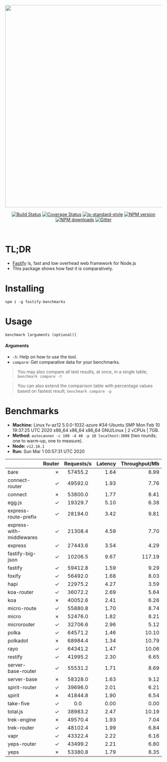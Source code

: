 <div align="center">
<img src="https://github.com/fastify/graphics/raw/master/full-logo.png" width="650" height="auto"/>
</div>

<div align="center">

[![Build Status](https://travis-ci.org/fastify/fastify.svg?branch=master)](https://travis-ci.org/fastify/fastify)
[![Coverage Status](https://coveralls.io/repos/github/fastify/fastify/badge.svg?branch=master)](https://coveralls.io/github/fastify/fastify?branch=master)
[![js-standard-style](https://img.shields.io/badge/code%20style-standard-brightgreen.svg?style=flat)](http://standardjs.com/)
[![NPM version](https://img.shields.io/npm/v/fastify.svg?style=flat)](https://www.npmjs.com/package/fastify)
[![NPM downloads](https://img.shields.io/npm/dm/fastify.svg?style=flat)](https://www.npmjs.com/package/fastify) [![Gitter](https://badges.gitter.im/gitterHQ/gitter.svg)](https://gitter.im/fastify)
</div>
<br />

# TL;DR

* [Fastify](https://github.com/fastify/fastify) is, fast and low overhead web framework for Node.js
* This package shows how fast it is comparatively.

# Installing

```
npm i -g fastify-benchmarks
```

# Usage

```
benchmark [arguments (optional)]
```

#### Arguments

* `-h`: Help on how to use the tool.
* `compare`: Get comparative data for your benchmarks.

> You may also compare all test results, at once, in a single table; `benchmark compare -t`

> You can also extend the comparison table with percentage values based on fastest result; `benchmark compare -p`
# Benchmarks
* __Machine:__ Linux fv-az12 5.0.0-1032-azure #34-Ubuntu SMP Mon Feb 10 19:37:25 UTC 2020 x86_64 x86_64 x86_64 GNU/Linux | 2 vCPUs | 7GB.
* __Method:__ `autocannon -c 100 -d 40 -p 10 localhost:3000` (two rounds; one to warm-up, one to measure).
* __Node:__ `v12.16.1`
* __Run:__ Sun Mar  1 00:57:31 UTC 2020

|                          | Router | Requests/s | Latency | Throughput/Mb |
| :--                      | --:    | :-:        | --:     | --:           |
| bare                     | ✗      | 57455.2    | 1.64    | 8.99          |
| connect-router           | ✓      | 49592.0    | 1.93    | 7.76          |
| connect                  | ✗      | 53800.0    | 1.77    | 8.41          |
| egg.js                   | ✓      | 19329.7    | 5.10    | 6.38          |
| express-route-prefix     | ✓      | 28194.0    | 3.42    | 9.81          |
| express-with-middlewares | ✓      | 21308.4    | 4.59    | 7.70          |
| express                  | ✓      | 27443.6    | 3.54    | 4.29          |
| fastify-big-json         | ✓      | 10206.5    | 9.67    | 117.19        |
| fastify                  | ✓      | 59412.8    | 1.59    | 9.29          |
| foxify                   | ✓      | 56492.0    | 1.68    | 8.03          |
| hapi                     | ✓      | 22975.2    | 4.27    | 3.59          |
| koa-router               | ✓      | 36072.2    | 2.69    | 5.64          |
| koa                      | ✗      | 40052.6    | 2.41    | 6.26          |
| micro-route              | ✓      | 55880.8    | 1.70    | 8.74          |
| micro                    | ✗      | 52476.0    | 1.82    | 8.21          |
| microrouter              | ✓      | 32706.6    | 2.96    | 5.12          |
| polka                    | ✓      | 64571.2    | 1.46    | 10.10         |
| polkadot                 | ✗      | 68984.4    | 1.34    | 10.79         |
| rayo                     | ✓      | 64341.2    | 1.47    | 10.06         |
| restify                  | ✓      | 41995.2    | 2.30    | 6.65          |
| server-base-router       | ✓      | 55531.2    | 1.71    | 8.69          |
| server-base              | ✗      | 58328.0    | 1.63    | 9.12          |
| spirit-router            | ✓      | 39696.0    | 2.01    | 6.21          |
| spirit                   | ✗      | 41844.8    | 1.90    | 6.54          |
| take-five                | ✓      | 0.0        | 0.00    | 0.00          |
| total.js                 | ✓      | 38983.2    | 2.47    | 10.19         |
| trek-engine              | ✗      | 49570.4    | 1.93    | 7.04          |
| trek-router              | ✓      | 48102.4    | 1.99    | 6.84          |
| vapr                     | ✓      | 43322.4    | 2.22    | 6.16          |
| yeps-router              | ✓      | 43499.2    | 2.21    | 6.80          |
| yeps                     | ✗      | 53380.8    | 1.79    | 8.35          |
